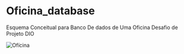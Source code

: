 # Oficina_database
Esquema Conceitual para Banco De dados de Uma Oficina
Desafio de Projeto DIO

![Ofícina](https://github.com/LeehCoelhoo/Oficina_database/assets/38981626/812e12ce-a95f-44c4-be74-08dd1880a49f)

